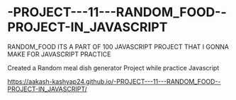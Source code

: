 # -PROJECT---11---RANDOM_FOOD--PROJECT-IN_JAVASCRIPT
RANDOM_FOOD
ITS A PART OF 100 JAVASCRIPT PROJECT THAT I GONNA MAKE FOR JAVASCRIPT PRACTICE

Created a Random meal dish generator Project while practice Javascript

https://aakash-kashyap24.github.io/-PROJECT---11---RANDOM_FOOD--PROJECT-IN_JAVASCRIPT/
